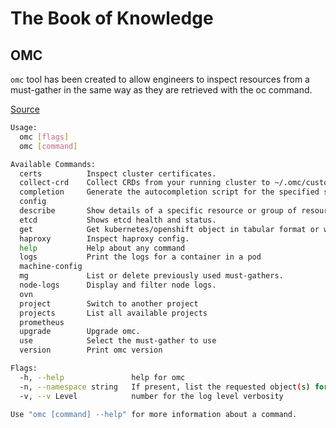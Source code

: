 
# The Book of Knowledge

## OMC

`omc` tool has been created to allow engineers to inspect resources from a must-gather in the same way as they are retrieved with the oc command.

[Source](https://github.com/gmeghnag/omc)

``` bash
Usage:
  omc [flags]
  omc [command]

Available Commands:
  certs          Inspect cluster certificates.
  collect-crd    Collect CRDs from your running cluster to ~/.omc/customresourcedefinitions/* .
  completion     Generate the autocompletion script for the specified shell
  config
  describe       Show details of a specific resource or group of resources
  etcd           Shows etcd health and status.
  get            Get kubernetes/openshift object in tabular format or wide|yaml|json|jsonpath|custom-columns.
  haproxy        Inspect haproxy config.
  help           Help about any command
  logs           Print the logs for a container in a pod
  machine-config
  mg             List or delete previously used must-gathers.
  node-logs      Display and filter node logs.
  ovn
  project        Switch to another project
  projects       List all available projects
  prometheus
  upgrade        Upgrade omc.
  use            Select the must-gather to use
  version        Print omc version

Flags:
  -h, --help               help for omc
  -n, --namespace string   If present, list the requested object(s) for a specific namespace.
  -v, --v Level            number for the log level verbosity

Use "omc [command] --help" for more information about a command.
```
